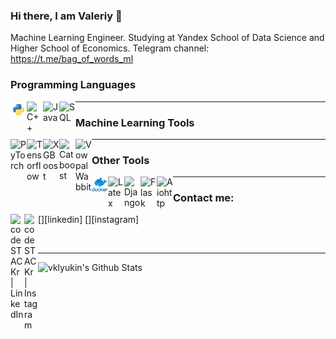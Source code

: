 ### Hi there, I am Valeriy 👋

Machine Learning Engineer.
Studying at Yandex School of Data Science and Higher School of Economics.
Telegram channel: https://t.me/bag_of_words_ml

### Programming Languages  
<img align="left" alt="Python" width="26px" src="https://raw.githubusercontent.com/github/explore/80688e429a7d4ef2fca1e82350fe8e3517d3494d/topics/python/python.png" />
<img align="left" alt="C++" width="26px" src="https://upload.wikimedia.org/wikipedia/commons/1/18/ISO_C%2B%2B_Logo.svg" />
<img align="left" alt="Java" width="26px" src="https://proxys.io/files/blog/Java/javalogo.png" />
<img align="left" alt="SQL" width="26px" src="https://w7.pngwing.com/pngs/286/519/png-transparent-microsoft-azure-sql-database-microsoft-sql-server-azure-sql-data-warehouse-logo-text-logo-microsoft-azure.png" />  
  
---
### Machine Learning Tools  
<img align="left" alt="PyTorch" width="26px" src="https://2.bp.blogspot.com/-ofgG__VD7Zw/XCEs2OY92RI/AAAAAAAAAxU/9FT2qCmFlsEqGyr47117H086OnMu_xGCwCPcBGAYYCw/s1600/pytorch-logo.png" />
<img align="left" alt="Tensorflow" width="26px" src="https://cdn-images-1.medium.com/max/1200/1*iDQvKoz7gGHc6YXqvqWWZQ.png" />
<img align="left" alt="XGBoost" width="26px" src="https://upload.wikimedia.org/wikipedia/commons/6/69/XGBoost_logo.png" />
<img align="left" alt="Catboost" width="26px" src="https://upload.wikimedia.org/wikipedia/commons/c/cc/CatBoostLogo.png" />
<img align="left" alt="Vowpal Wabbit" width="26px" src="https://avatars3.githubusercontent.com/u/43754238?s=400&v=4" />  
  
---
### Other Tools
<img align="left" alt="Docker" width="26px" src="https://raw.githubusercontent.com/github/explore/80688e429a7d4ef2fca1e82350fe8e3517d3494d/topics/docker/docker.png" />
<img align="left" alt="Latex" width="26px" src="https://habrastorage.org/webt/59/d5/a9/59d5a9ccbaa71055927257.png" />
<img align="left" alt="Django" width="26px" src="https://upload.wikimedia.org/wikipedia/commons/thumb/7/75/Django_logo.svg/1200px-Django_logo.svg.png" />
<img align="left" alt="Flask" width="26px" src="https://w7.pngwing.com/pngs/166/342/png-transparent-flask-python-bottle-web-framework-web-application-flask-white-monochrome-shoe.png" />
<img align="left" alt="Aiohttp" width="26px" src="https://docs.aiohttp.org/en/latest/_static/aiohttp-icon-128x128.png" />  
  
---
### Contact me:

[<img align="left" alt="codeSTACKr | LinkedIn" width="22px" src="https://cdn.jsdelivr.net/npm/simple-icons@v3/icons/linkedin.svg" />][linkedin]
[<img align="left" alt="codeSTACKr | Instagram" width="22px" src="https://cdn.jsdelivr.net/npm/simple-icons@v3/icons/instagram.svg" />][instagram]

<br />

---
<img align="left" alt="vklyukin's Github Stats" src="https://github-readme-stats.vercel.app/api?username=vklyukin&show_icons=true&hide_border=true" />

<!--
**vklyukin/vklyukin** is a ✨ _special_ ✨ repository because its `README.md` (this file) appears on your GitHub profile.

Here are some ideas to get you started:

- 🔭 I’m currently working on ...
- 🌱 I’m currently learning ...
- 👯 I’m looking to collaborate on ...
- 🤔 I’m looking for help with ...
- 💬 Ask me about ...
- 📫 How to reach me: ...
- 😄 Pronouns: ...
- ⚡ Fun fact: ...
-->
